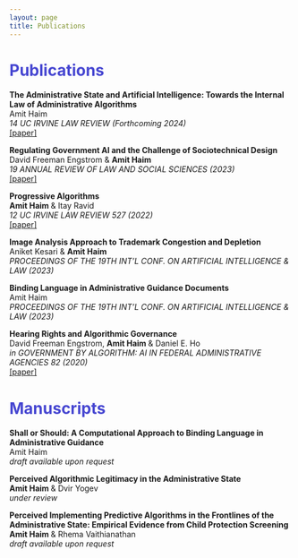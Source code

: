 ```yaml
---
layout: page
title: Publications
---
```


<h1 style="color:#4646D1"> <b> Publications </b> </h1>

<p><strong>The Administrative State and Artificial Intelligence: Towards the Internal Law of Administrative Algorithms</strong><br />
Amit Haim <br />
<em>14 UC IRVINE LAW REVIEW (Forthcoming 2024)</em>    <br />
<a href="https://papers.ssrn.com/sol3/papers.cfm?abstract_id=4498470" target="_blank">[paper]</a> </p>		

<p><strong>Regulating Government AI and the Challenge of Sociotechnical Design</strong><br />
David Freeman Engstrom & <strong> Amit Haim </strong> <br />
<em>19 ANNUAL REVIEW OF LAW AND SOCIAL SCIENCES (2023) </em>    <br />
<a href="https://www.annualreviews.org/doi/abs/10.1146/annurev-lawsocsci-120522-091626" target="_blank">[paper]</a> </p>		

<p><strong>Progressive Algorithms</strong><br />
<strong> Amit Haim </strong> & Itay Ravid <br />
<em>12 UC IRVINE LAW REVIEW 527 (2022)</em>    <br />
<a href="https://scholarship.law.uci.edu/ucilr/vol12/iss2/20/" target="_blank">[paper]</a> </p>		

<p><strong>Image Analysis Approach to Trademark Congestion and Depletion</strong><br />
Aniket Kesari & <strong> Amit Haim </strong> <br />
<em>PROCEEDINGS OF THE 19TH INT’L CONF. ON ARTIFICIAL INTELLIGENCE & LAW (2023)</em>    <br />
<!-- <a href=https://scholarship.law.uci.edu/ucilr/vol12/iss2/20/" target="_blank">[paper]</a> </p>	 -->

<p><strong> Binding Language in Administrative Guidance Documents</strong><br />
Amit Haim <br />
<em>PROCEEDINGS OF THE 19TH INT’L CONF. ON ARTIFICIAL INTELLIGENCE & LAW (2023)</em>    <br />
<!-- <a href=https://scholarship.law.uci.edu/ucilr/vol12/iss2/20/" target="_blank">[paper]</a> </p>	 -->

<p><strong> Hearing Rights and Algorithmic Governance</strong><br />
David Freeman Engstrom, <strong> Amit Haim </strong> & Daniel E. Ho <br />
<em>in GOVERNMENT BY ALGORITHM: AI IN FEDERAL ADMINISTRATIVE AGENCIES 82 (2020) </em>    <br />
<a href="https://www.acus.gov/document/government-algorithm-artificial-intelligence-federal-administrative-agencies" target="_blank">[paper]</a> </p>	

<h1 style="color:#4646D1"> <b> Manuscripts </b> </h1>

<p><strong>Shall or Should: A Computational Approach to Binding Language in Administrative 
Guidance</strong><br />
Amit Haim <br />
<em>draft available upon request</em>    <br />
</p>

<p><strong>Perceived Algorithmic Legitimacy in the Administrative State</strong><br />
<strong> Amit Haim </strong> & Dvir Yogev <br />
<em>under review</em>    <br />
</p>

<p><strong>Perceived Implementing Predictive Algorithms in the Frontlines of the Administrative State: Empirical Evidence from Child Protection Screening</strong><br />
<strong> Amit Haim </strong> & Rhema Vaithianathan <br />
<em>draft available upon request</em>    <br />
</p>	
